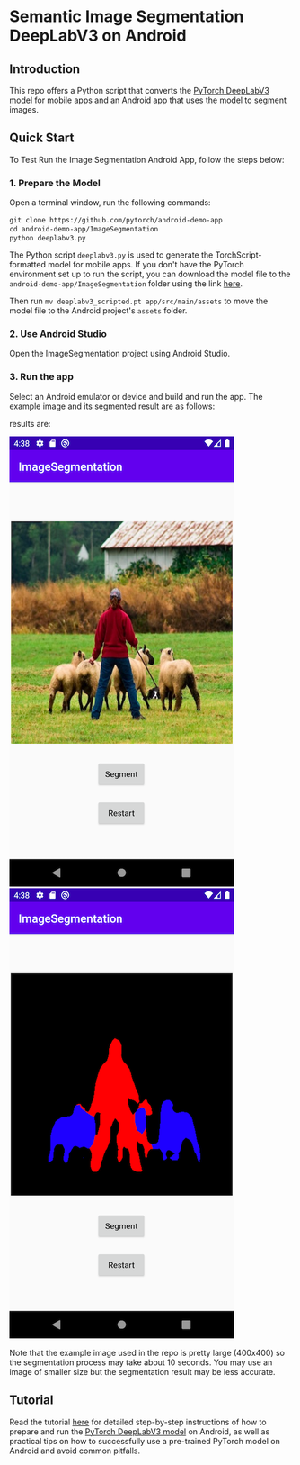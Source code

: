 # Semantic Image Segmentation DeepLabV3 on Android

## Introduction

This repo offers a Python script that converts the [PyTorch DeepLabV3 model](https://pytorch.org/hub/pytorch_vision_deeplabv3_resnet101) for mobile apps and an Android app that uses the model to segment images.

## Quick Start

To Test Run the Image Segmentation Android App, follow the steps below:

### 1. Prepare the Model

Open a terminal window, run the following commands:

```
git clone https://github.com/pytorch/android-demo-app
cd android-demo-app/ImageSegmentation
python deeplabv3.py
```

The Python script `deeplabv3.py` is used to generate the TorchScript-formatted model for mobile apps. If you don't have the PyTorch environment set up to run the script, you can download the model file to the `android-demo-app/ImageSegmentation` folder using the link [here](https://drive.google.com/file/d/17KeE6mKo67l14XxTl8a-NbtqwAvduVZG/view?usp=sharing).

Then run `mv deeplabv3_scripted.pt app/src/main/assets` to move the model file to the Android project's `assets` folder.

### 2. Use Android Studio

Open the ImageSegmentation project using Android Studio.

### 3. Run the app
Select an Android emulator or device and build and run the app. The example image and its segmented result are as follows:

results are:

![](screenshot1.png)
![](screenshot2.png)

Note that the example image used in the repo is pretty large (400x400) so the segmentation process may take about 10 seconds. You may use an image of smaller size but the segmentation result may be less accurate.

## Tutorial

Read the tutorial [here](https://pytorch.org/tutorials/beginner/deeplabv3_on_android.html) for detailed step-by-step instructions of how to prepare and run the [PyTorch DeepLabV3 model](https://pytorch.org/hub/pytorch_vision_deeplabv3_resnet101) on Android, as well as practical tips on how to successfully use a pre-trained PyTorch model on Android and avoid common pitfalls.
